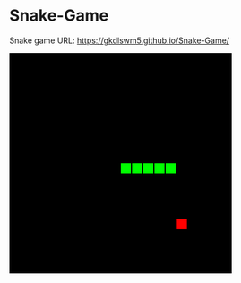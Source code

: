# Snake-Game

Snake game URL: https://gkdlswm5.github.io/Snake-Game/

<img src="image/snakeGame.PNG">
